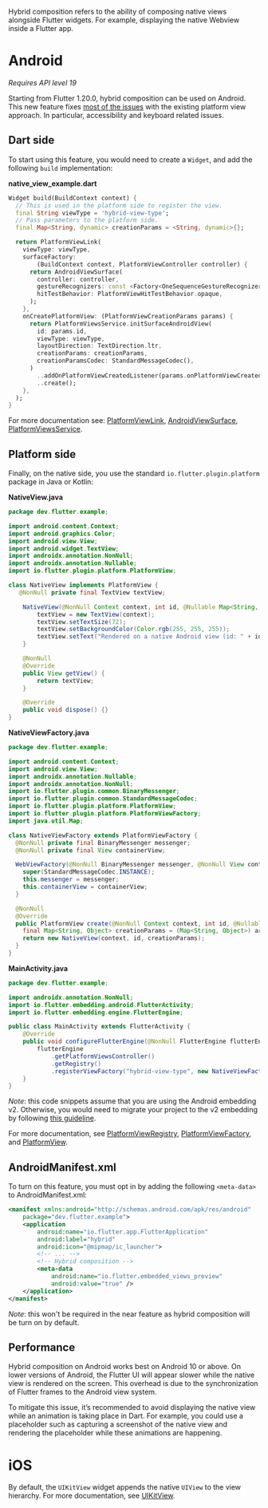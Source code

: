 Hybrid composition refers to the ability of composing native views alongside Flutter widgets. For example, displaying the native Webview inside a Flutter app.

# Android
*Requires API level 19*

Starting from Flutter 1.20.0, hybrid composition can be used on Android. This new feature fixes [most of the issues](https://github.com/flutter/flutter/wiki/Android-Platform-Views#associated-problems-and-workarounds) with the existing platform view approach. In particular, accessibility and keyboard related issues.

## Dart side

To start using this feature, you would need to create a `Widget`, and add the following `build` implementation:

**native_view_example.dart**
```dart
Widget build(BuildContext context) {
  // This is used in the platform side to register the view.
  final String viewType = 'hybrid-view-type';
  // Pass parameters to the platform side.
  final Map<String, dynamic> creationParams = <String, dynamic>{};

  return PlatformViewLink(
    viewType: viewType, 
    surfaceFactory:
        (BuildContext context, PlatformViewController controller) {
      return AndroidViewSurface(
        controller: controller,
        gestureRecognizers: const <Factory<OneSequenceGestureRecognizer>>{},
        hitTestBehavior: PlatformViewHitTestBehavior.opaque,
      );
    },
    onCreatePlatformView: (PlatformViewCreationParams params) {
      return PlatformViewsService.initSurfaceAndroidView(
        id: params.id,
        viewType: viewType,
        layoutDirection: TextDirection.ltr,
        creationParams: creationParams,
        creationParamsCodec: StandardMessageCodec(),
      )
        ..addOnPlatformViewCreatedListener(params.onPlatformViewCreated)
        ..create();
    },
  );
}
```

For more documentation see: [PlatformViewLink](https://api.flutter.dev/flutter/widgets/PlatformViewLink-class.html), [AndroidViewSurface](https://api.flutter.dev/flutter/widgets/AndroidViewSurface-class.html), [PlatformViewsService](https://api.flutter.dev/flutter/services/PlatformViewsService-class.html).

## Platform side

Finally, on the native side, you use the standard `io.flutter.plugin.platform` package in Java or Kotlin:

**NativeView.java**

```java
package dev.flutter.example;

import android.content.Context;
import android.graphics.Color;
import android.view.View;
import android.widget.TextView;
import androidx.annotation.NonNull;
import androidx.annotation.Nullable;
import io.flutter.plugin.platform.PlatformView;

class NativeView implements PlatformView {
   @NonNull private final TextView textView;

    NativeView(@NonNull Context context, int id, @Nullable Map<String, Object> creationParams) {
        textView = new TextView(context);
        textView.setTextSize(72);
        textView.setBackgroundColor(Color.rgb(255, 255, 255));
        textView.setText("Rendered on a native Android view (id: " + id + ")");
    }

    @NonNull
    @Override
    public View getView() {
        return textView;
    }

    @Override
    public void dispose() {}
}
```

**NativeViewFactory.java**
```java
package dev.flutter.example;

import android.content.Context;
import android.view.View;
import androidx.annotation.Nullable;
import androidx.annotation.NonNull;
import io.flutter.plugin.common.BinaryMessenger;
import io.flutter.plugin.common.StandardMessageCodec;
import io.flutter.plugin.platform.PlatformView;
import io.flutter.plugin.platform.PlatformViewFactory;
import java.util.Map;

class NativeViewFactory extends PlatformViewFactory {
  @NonNull private final BinaryMessenger messenger;
  @NonNull private final View containerView;

  WebViewFactory(@NonNull BinaryMessenger messenger, @NonNull View containerView) {
    super(StandardMessageCodec.INSTANCE);
    this.messenger = messenger;
    this.containerView = containerView;
  }

  @NonNull
  @Override
  public PlatformView create(@NonNull Context context, int id, @Nullable Object args) {
    final Map<String, Object> creationParams = (Map<String, Object>) args;
    return new NativeView(context, id, creationParams);
  }
}
```

**MainActivity.java**
```java
package dev.flutter.example;

import androidx.annotation.NonNull;
import io.flutter.embedding.android.FlutterActivity;
import io.flutter.embedding.engine.FlutterEngine;

public class MainActivity extends FlutterActivity {
    @Override
    public void configureFlutterEngine(@NonNull FlutterEngine flutterEngine) {
        flutterEngine
            .getPlatformViewsController()
            .getRegistry()
            .registerViewFactory("hybrid-view-type", new NativeViewFactory());
    }
}
```
*Note*: this code snippets assume that you are using the Android embedding v2. Otherwise, you would need to migrate your project to the v2 embedding by following [this guideline](https://github.com/flutter/flutter/wiki/Upgrading-pre-1.12-Android-projects).

For more documentation, see [PlatformViewRegistry](https://api.flutter.dev/javadoc/io/flutter/plugin/platform/PlatformViewRegistry.html), [PlatformViewFactory](https://api.flutter.dev/javadoc/io/flutter/plugin/platform/PlatformViewFactory.html), and [PlatformView](https://api.flutter.dev/javadoc/io/flutter/plugin/platform/PlatformView.html).

## AndroidManifest.xml
To turn on this feature, you must opt in by adding the following `<meta-data>` to AndroidManifest.xml:

```xml
<manifest xmlns:android="http://schemas.android.com/apk/res/android"
    package="dev.flutter.example">
    <application
        android:name="io.flutter.app.FlutterApplication"
        android:label="hybrid"
        android:icon="@mipmap/ic_launcher">
        <!-- ... -->
        <!-- Hybrid composition -->
        <meta-data
            android:name="io.flutter.embedded_views_preview"
            android:value="true" />
    </application>
</manifest>
```
*Note*: this won't be required in the near feature as hybrid composition will be turn on by default. 

## Performance

Hybrid composition on Android works best on Android 10 or above. On lower versions of Android, the Flutter UI will appear slower while the native view is rendered on the screen. This overhead is due to the synchronization of Flutter frames to the Android view system. 

To mitigate this issue, it’s recommended to avoid displaying the native view while an animation is taking place in Dart. For example, you could use a placeholder such as capturing a screenshot of the native view and rendering the placeholder while these animations are happening.

# iOS

By default, the `UIKitView` widget appends the native `UIView` to the view hierarchy. For more documentation, see [UIKitView](https://api.flutter.dev/flutter/widgets/UiKitView-class.html).

